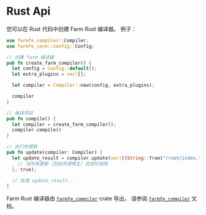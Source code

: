 # Rust Api
您可以在 Rust 代码中创建 Farm Rust 编译器。 例子：

```rust
use farmfe_compiler::Compiler;
use farmfe_core::config::Config;

// 创建 farm 编译器
pub fn create_farm_compiler() {
  let config = Config::default();
  let extra_plugins = vec![];

  let compiler = Compiler::new(config, extra_plugins);

  compiler
}

// 编译项目
pub fn compile() {
  let compiler = create_farm_compiler();
  compiler.compile()
}

// 执行热更新
pub fn update(compiler: Compiler) {
  let update_result = compiler.update(vec![(String::from("/root/index.ts"), UpdateType:Update)], || {
    // 当所有更新（包括资源再生）完成时调用
  }, true);

  // 处理 update_result...
}
```

Farm Rust 编译器由 [`farmfe_compiler`](https://docs.rs/farmfe_core/latest/farmfe_compiler) crate 导出。 请参阅 [`farmfe_compiler`](https://docs.rs/farmfe_core/latest/farmfe_compiler) 文档。